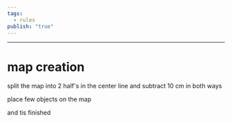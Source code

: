 ```yaml
---
tags:
  - rules
publish: "true"
---
```

---
# map creation

split the map into 2 half's 
in the center line and subtract 10 cm in both ways

place few objects on the map 

and tis finished